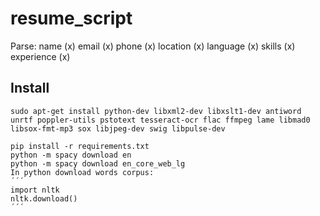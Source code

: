 # resume_script

Parse:
    name (x)
    email (x)
    phone (x)
    location (x)
    language (x)
    skills (x)
    experience (x)

## Install

    sudo apt-get install python-dev libxml2-dev libxslt1-dev antiword unrtf poppler-utils pstotext tesseract-ocr flac ffmpeg lame libmad0 libsox-fmt-mp3 sox libjpeg-dev swig libpulse-dev

    pip install -r requirements.txt
    python -m spacy download en
    python -m spacy download en_core_web_lg
    In python download words corpus:
    ´´´
    import nltk
    nltk.download()
    ´´´

